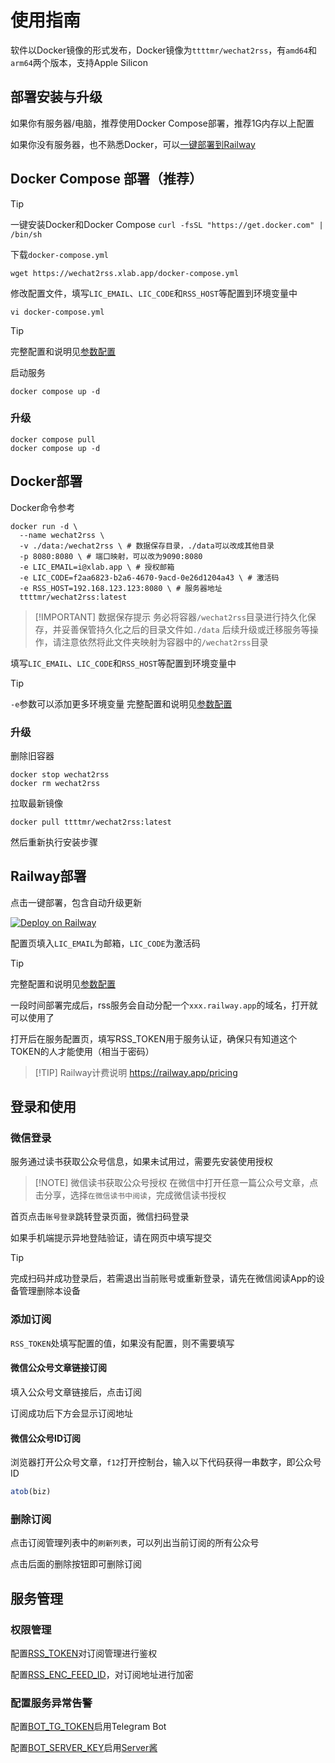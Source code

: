 # 使用指南

软件以Docker镜像的形式发布，Docker镜像为`ttttmr/wechat2rss`，有`amd64`和`arm64`两个版本，支持Apple Silicon

## 部署安装与升级

如果你有服务器/电脑，推荐使用Docker Compose部署，推荐1G内存以上配置

如果你没有服务器，也不熟悉Docker，可以[一键部署到Railway](#railway部署)

## Docker Compose 部署（推荐）

> [!TIP]
> 一键安装Docker和Docker Compose
> `curl -fsSL "https://get.docker.com" | /bin/sh`

下载`docker-compose.yml`

```shell
wget https://wechat2rss.xlab.app/docker-compose.yml
```

修改配置文件，填写`LIC_EMAIL`、`LIC_CODE`和`RSS_HOST`等配置到环境变量中

```shell
vi docker-compose.yml
```

> [!TIP]
> 完整配置和说明见[参数配置](config)

启动服务

```shell
docker compose up -d
```

### 升级

```shell
docker compose pull
docker compose up -d
```

## Docker部署

Docker命令参考

```shell
docker run -d \
  --name wechat2rss \
  -v ./data:/wechat2rss \ # 数据保存目录，./data可以改成其他目录
  -p 8080:8080 \ # 端口映射，可以改为9090:8080
  -e LIC_EMAIL=i@xlab.app \ # 授权邮箱
  -e LIC_CODE=f2aa6823-b2a6-4670-9acd-0e26d1204a43 \ # 激活码
  -e RSS_HOST=192.168.123.123:8080 \ # 服务器地址
  ttttmr/wechat2rss:latest
```

> [!IMPORTANT] 数据保存提示
> 务必将容器`/wechat2rss`目录进行持久化保存，并妥善保管持久化之后的目录文件如`./data`
> 后续升级或迁移服务等操作，请注意依然将此文件夹映射为容器中的`/wechat2rss`目录

填写`LIC_EMAIL`、`LIC_CODE`和`RSS_HOST`等配置到环境变量中

> [!TIP]
> `-e`参数可以添加更多环境变量
> 完整配置和说明见[参数配置](config)

### 升级

删除旧容器

```shell
docker stop wechat2rss
docker rm wechat2rss
```

拉取最新镜像

```shell
docker pull ttttmr/wechat2rss:latest
```

然后重新执行安装步骤

## Railway部署

点击一键部署，包含自动升级更新

[![Deploy on Railway](https://railway.app/button.svg)](https://railway.app/template/KIQWgJ?referralCode=t4q678)

配置页填入`LIC_EMAIL`为邮箱，`LIC_CODE`为激活码

> [!TIP]
> 完整配置和说明见[参数配置](config)

一段时间部署完成后，rss服务会自动分配一个`xxx.railway.app`的域名，打开就可以使用了

打开后在服务配置页，填写RSS_TOKEN用于服务认证，确保只有知道这个TOKEN的人才能使用（相当于密码）

> [!TIP] Railway计费说明
> https://railway.app/pricing

## 登录和使用

### 微信登录

服务通过读书获取公众号信息，如果未试用过，需要先安装使用授权

> [!NOTE] 微信读书获取公众号授权
> 在微信中打开任意一篇公众号文章，点击分享，选择`在微信读书中阅读`，完成微信读书授权

首页点击`账号登录`跳转登录页面，微信扫码登录

如果手机端提示异地登陆验证，请在网页中填写提交

> [!TIP]
> 完成扫码并成功登录后，若需退出当前账号或重新登录，请先在微信阅读App的设备管理删除本设备

### 添加订阅

`RSS_TOKEN`处填写配置的值，如果没有配置，则不需要填写

#### 微信公众号文章链接订阅

填入公众号文章链接后，点击订阅

订阅成功后下方会显示订阅地址

#### 微信公众号ID订阅

浏览器打开公众号文章，`f12`打开控制台，输入以下代码获得一串数字，即公众号ID

```js
atob(biz)
```

### 删除订阅

点击订阅管理列表中的`刷新列表`，可以列出当前订阅的所有公众号

点击后面的删除按钮即可删除订阅

## 服务管理

### 权限管理

配置[RSS_TOKEN](./config#rss-token)对订阅管理进行鉴权

配置[RSS_ENC_FEED_ID](./config#rss-enc-feed-id)，对订阅地址进行加密

### 配置服务异常告警

配置[BOT_TG_TOKEN](./config#bot-tg-token)启用Telegram Bot

配置[BOT_SERVER_KEY](./config#bot-server-key)启用[Server酱](https://sct.ftqq.com/)
